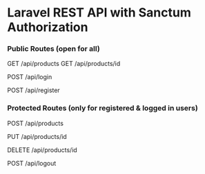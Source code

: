<h1>Laravel REST API with Sanctum Authorization</h1>

<h3>Public Routes (open for all)</h3>

GET   /api/products
GET   /api/products/id

POST   /api/login

POST   /api/register


<h3>Protected Routes (only for registered & logged in users)</h3>

POST   /api/products

PUT   /api/products/id

DELETE  /api/products/id

POST    /api/logout
